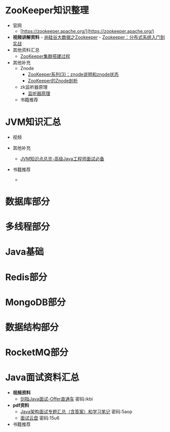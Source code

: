 # ZooKeeper知识整理
- 官网
   - [https://zookeeper.apache.org/](https://zookeeper.apache.org/) 
- **视频讲解资料**
      - [尚硅谷大数据之Zookeeper](https://www.bilibili.com/video/av32093417)
      - [Zookeeper：分布式系统入门到实战](https://www.youtube.com/watch?v=BhosKsE8up8)
- 其他资料汇总
     - [ ZooKeeper集群搭建过程](https://juejin.im/post/5ba879ce6fb9a05d16588802) 
- 其他补充
     - Znode 
         - [ZooKeeper系列(3)：znode说明和znode状态](https://www.cnblogs.com/f-ck-need-u/p/9233249.html)
         - [ZooKeeper的Znode剖析](https://blog.csdn.net/lihao21/article/details/51810395)
     - zk监听器原理
        - [监听器原理](https://www.bilibili.com/video/av32093417/?p=14)
  - 书籍推荐

# JVM知识汇总
- 视频
- 其他补充
  - [JVM知识点总览-高级Java工程师面试必备](http://www.importnew.com/23792.html)
- 书籍推荐

  - 

# 数据库部分

# 多线程部分

# Java基础

# Redis部分

# MongoDB部分

# 数据结构部分

# RocketMQ部分







# Java面试资料汇总

- **视频资料**
  - [剑指Java面试-Offer直通车](https://pan.baidu.com/s/1IbvqHMCtma0ZSOH4qWskWQ) 密码:ikbi
- **pdf资料**
  - [Java架构面试专题汇总（含答案）和学习笔记](https://pan.baidu.com/s/1tX_JIrxntE_lys5Tc-Bzvg)  密码:5aop
  - [面试云盘](ttps://pan.baidu.com/s/1iFGGWc45FEY-uF1GtTsw9A)  密码:15u6
- 书籍推荐
      

